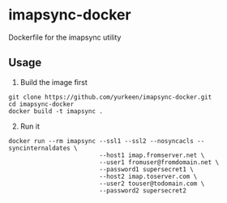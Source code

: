 # imapsync-docker
Dockerfile for the imapsync utility

## Usage

1. Build the image first

  ```shell
  git clone https://github.com/yurkeen/imapsync-docker.git
  cd imapsync-docker
  docker build -t imapsync .
  ```
2. Run it
  
  ```
  docker run --rm imapsync --ssl1 --ssl2 --nosyncacls --syncinternaldates \
                           --host1 imap.fromserver.net \
                           --user1 fromuser@fromdomain.net \
                           --password1 supersecret1 \
                           --host2 imap.toserver.com \
                           --user2 touser@todomain.com \
                           --password2 supersecret2
  ```


